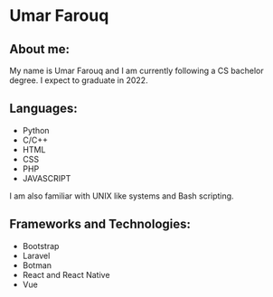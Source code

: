 # Umar Farouq

## About me:

My name is Umar Farouq and I am currently following a CS bachelor degree. I expect to graduate in 2022.
## Languages:
- Python
- C/C++
- HTML
- CSS
- PHP
- JAVASCRIPT

I am also familiar with UNIX like systems and Bash scripting.

## Frameworks and Technologies:

- Bootstrap
- Laravel
- Botman
- React and React Native
- Vue

